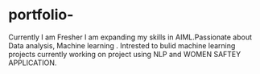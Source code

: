 # portfolio-
Currently I am Fresher I am expanding my skills in AIML.Passionate about Data analysis, Machine learning . Intrested to bulid machine learning projects currently working on project using NLP and WOMEN SAFTEY APPLICATION.
